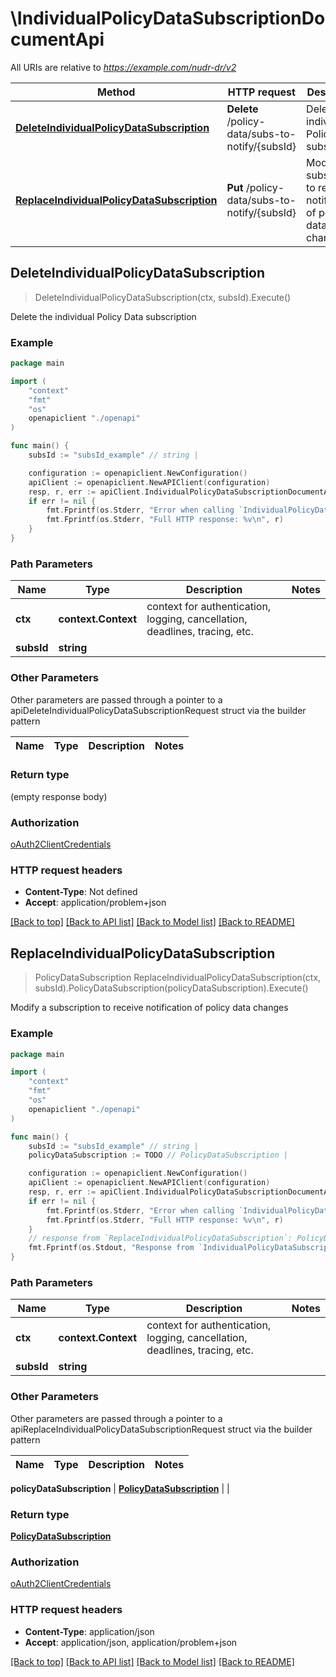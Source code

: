 # \IndividualPolicyDataSubscriptionDocumentApi

All URIs are relative to *https://example.com/nudr-dr/v2*

Method | HTTP request | Description
------------- | ------------- | -------------
[**DeleteIndividualPolicyDataSubscription**](IndividualPolicyDataSubscriptionDocumentApi.md#DeleteIndividualPolicyDataSubscription) | **Delete** /policy-data/subs-to-notify/{subsId} | Delete the individual Policy Data subscription
[**ReplaceIndividualPolicyDataSubscription**](IndividualPolicyDataSubscriptionDocumentApi.md#ReplaceIndividualPolicyDataSubscription) | **Put** /policy-data/subs-to-notify/{subsId} | Modify a subscription to receive notification of policy data changes



## DeleteIndividualPolicyDataSubscription

> DeleteIndividualPolicyDataSubscription(ctx, subsId).Execute()

Delete the individual Policy Data subscription

### Example

```go
package main

import (
    "context"
    "fmt"
    "os"
    openapiclient "./openapi"
)

func main() {
    subsId := "subsId_example" // string | 

    configuration := openapiclient.NewConfiguration()
    apiClient := openapiclient.NewAPIClient(configuration)
    resp, r, err := apiClient.IndividualPolicyDataSubscriptionDocumentApi.DeleteIndividualPolicyDataSubscription(context.Background(), subsId).Execute()
    if err != nil {
        fmt.Fprintf(os.Stderr, "Error when calling `IndividualPolicyDataSubscriptionDocumentApi.DeleteIndividualPolicyDataSubscription``: %v\n", err)
        fmt.Fprintf(os.Stderr, "Full HTTP response: %v\n", r)
    }
}
```

### Path Parameters


Name | Type | Description  | Notes
------------- | ------------- | ------------- | -------------
**ctx** | **context.Context** | context for authentication, logging, cancellation, deadlines, tracing, etc.
**subsId** | **string** |  | 

### Other Parameters

Other parameters are passed through a pointer to a apiDeleteIndividualPolicyDataSubscriptionRequest struct via the builder pattern


Name | Type | Description  | Notes
------------- | ------------- | ------------- | -------------


### Return type

 (empty response body)

### Authorization

[oAuth2ClientCredentials](../README.md#oAuth2ClientCredentials)

### HTTP request headers

- **Content-Type**: Not defined
- **Accept**: application/problem+json

[[Back to top]](#) [[Back to API list]](../README.md#documentation-for-api-endpoints)
[[Back to Model list]](../README.md#documentation-for-models)
[[Back to README]](../README.md)


## ReplaceIndividualPolicyDataSubscription

> PolicyDataSubscription ReplaceIndividualPolicyDataSubscription(ctx, subsId).PolicyDataSubscription(policyDataSubscription).Execute()

Modify a subscription to receive notification of policy data changes

### Example

```go
package main

import (
    "context"
    "fmt"
    "os"
    openapiclient "./openapi"
)

func main() {
    subsId := "subsId_example" // string | 
    policyDataSubscription := TODO // PolicyDataSubscription | 

    configuration := openapiclient.NewConfiguration()
    apiClient := openapiclient.NewAPIClient(configuration)
    resp, r, err := apiClient.IndividualPolicyDataSubscriptionDocumentApi.ReplaceIndividualPolicyDataSubscription(context.Background(), subsId).PolicyDataSubscription(policyDataSubscription).Execute()
    if err != nil {
        fmt.Fprintf(os.Stderr, "Error when calling `IndividualPolicyDataSubscriptionDocumentApi.ReplaceIndividualPolicyDataSubscription``: %v\n", err)
        fmt.Fprintf(os.Stderr, "Full HTTP response: %v\n", r)
    }
    // response from `ReplaceIndividualPolicyDataSubscription`: PolicyDataSubscription
    fmt.Fprintf(os.Stdout, "Response from `IndividualPolicyDataSubscriptionDocumentApi.ReplaceIndividualPolicyDataSubscription`: %v\n", resp)
}
```

### Path Parameters


Name | Type | Description  | Notes
------------- | ------------- | ------------- | -------------
**ctx** | **context.Context** | context for authentication, logging, cancellation, deadlines, tracing, etc.
**subsId** | **string** |  | 

### Other Parameters

Other parameters are passed through a pointer to a apiReplaceIndividualPolicyDataSubscriptionRequest struct via the builder pattern


Name | Type | Description  | Notes
------------- | ------------- | ------------- | -------------

 **policyDataSubscription** | [**PolicyDataSubscription**](PolicyDataSubscription.md) |  | 

### Return type

[**PolicyDataSubscription**](PolicyDataSubscription.md)

### Authorization

[oAuth2ClientCredentials](../README.md#oAuth2ClientCredentials)

### HTTP request headers

- **Content-Type**: application/json
- **Accept**: application/json, application/problem+json

[[Back to top]](#) [[Back to API list]](../README.md#documentation-for-api-endpoints)
[[Back to Model list]](../README.md#documentation-for-models)
[[Back to README]](../README.md)


